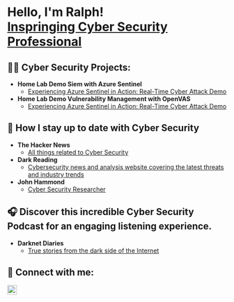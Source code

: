 <h1>Hello, I'm Ralph! <br><a href="https://www.linkedin.com/in/rramos702/">Inspringing Cyber Security Professional<br></a></h1>

<h2>👨‍💻 Cyber Security Projects:</h2>

- <b>Home Lab Demo Siem with Azure Sentinel</b>
  - [Experiencing Azure Sentinel in Action: Real-Time Cyber Attack Demo](https://github.com/ralphramos1/SentinalSiemLab)
- <b>Home Lab Demo Vulnerability Management with OpenVAS</b>
  - [Experiencing Azure Sentinel in Action: Real-Time Cyber Attack Demo](https://github.com/ralphramos1/SentinalSiemLab)</b></i>

<h2> 📕 How I stay up to date with Cyber Security</h2>

- <b>The Hacker News</b>
  - [All things related to Cyber Security](https://thehackernews.com/)
- <b>Dark Reading</b>
  - [Cybersecurity news and analysis website covering the latest threats and industry trends](https://www.darkreading.com/)
- <b>John Hammond</b>
  - [Cyber Security Researcher](https://www.youtube.com/@_JohnHammond)

<h2> 🎧 Discover this incredible Cyber Security Podcast for an engaging listening experience.</h2>

- <b>Darknet Diaries</b>
  - [True stories from the dark side of the Internet](https://darknetdiaries.com/)
<h2> 🤳 Connect with me:</h2>

[<img align="left" alt="Ralph Ramos | LinkedIn" width="22px" src="https://cdn.jsdelivr.net/npm/simple-icons@v3/icons/linkedin.svg" />][linkedin]

[linkedin]: https://www.linkedin.com/in/rramos702/
<br>



